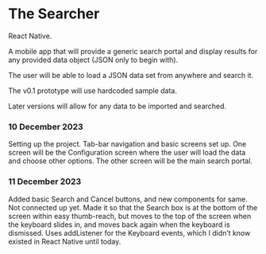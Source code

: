 # The Searcher

React Native.

A mobile app that will provide a generic search portal and display results for any provided data object (JSON only to begin with).

The user will be able to load a JSON data set from anywhere and search it.

The v0.1 prototype will use hardcoded sample data.

Later versions will allow for any data to be imported and searched.

### 10 December 2023

Setting up the project. Tab-bar navigation and basic screens set up. One screen will be the Configuration screen where the user will load the data and choose other options. The other screen will be the main search portal.

### 11 December 2023

Added basic Search and Cancel buttons, and new components for same. Not connected up yet. Made it so that the Search box is at the bottom of the screen within easy thumb-reach, but moves to the top of the screen when the keyboard slides in, and moves back again when the keyboard is dismissed. Uses addListener for the Keyboard events, which I didn’t know existed in React Native until today.
